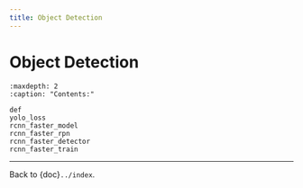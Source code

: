 ```yaml
---
title: Object Detection
---
```


# Object Detection

```{toctree}
:maxdepth: 2
:caption: "Contents:"

def
yolo_loss
rcnn_faster_model
rcnn_faster_rpn
rcnn_faster_detector
rcnn_faster_train
```

---

Back to {doc}`../index`.

```{disqus}

```
